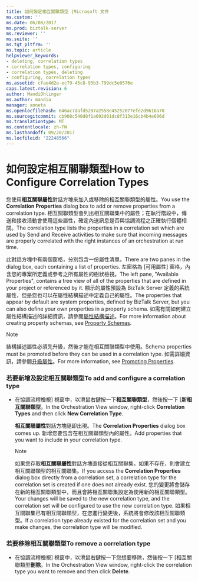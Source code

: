 ```yaml
---
title: 如何設定相互關聯類型 |Microsoft 文件
ms.custom: ''
ms.date: 06/08/2017
ms.prod: biztalk-server
ms.reviewer: ''
ms.suite: ''
ms.tgt_pltfrm: ''
ms.topic: article
helpviewer_keywords:
- deleting, correlation types
- correlation types, configuring
- correlation types, deleting
- configuring, correlation types
ms.assetid: cfae4d2e-ec79-45c8-93b3-799dc5e0576e
caps.latest.revision: 6
author: MandiOhlinger
ms.author: mandia
manager: anneta
ms.openlocfilehash: 646ac7dafd5207a2558e45252077efe2d9616a70
ms.sourcegitcommit: cb908c540d8f1a692d01dc8f313e16cb4b4e696d
ms.translationtype: MT
ms.contentlocale: zh-TW
ms.lasthandoff: 09/20/2017
ms.locfileid: "22248566"
---
```

# <a name="how-to-configure-correlation-types"></a><span data-ttu-id="5e5c9-102">如何設定相互關聯類型</span><span class="sxs-lookup"><span data-stu-id="5e5c9-102">How to Configure Correlation Types</span></span>
<span data-ttu-id="5e5c9-103">您使用**相互關聯屬性**對話方塊來加入或移除的相互關聯類型的屬性。</span><span class="sxs-lookup"><span data-stu-id="5e5c9-103">You use the **Correlation Properties** dialog box to add or remove properties from a correlation type.</span></span> <span data-ttu-id="5e5c9-104">相互關聯類型會列出相互關聯集中的屬性；在執行階段中，傳送和接收活動會使用這些屬性，確定內送訊息是否與協調流程之正確執行個體相關。</span><span class="sxs-lookup"><span data-stu-id="5e5c9-104">The correlation type lists the properties in a correlation set which are used by Send and Receive activities to make sure that incoming messages are properly correlated with the right instances of an orchestration at run time.</span></span>  
  
 <span data-ttu-id="5e5c9-105">此對話方塊中有兩個窗格，分別包含一份屬性清單。</span><span class="sxs-lookup"><span data-stu-id="5e5c9-105">There are two panes in the dialog box, each containing a list of properties.</span></span> <span data-ttu-id="5e5c9-106">左窗格為 [可用屬性] 窗格，內含您的專案所定義或參考之所有屬性的樹狀檢視。</span><span class="sxs-lookup"><span data-stu-id="5e5c9-106">The left pane, "Available Properties", contains a tree view of all of the properties that are defined in your project or referenced by it.</span></span> <span data-ttu-id="5e5c9-107">顯示的屬性預設為 BizTalk Server 定義的系統屬性，但是您也可以在屬性結構描述中定義自己的屬性。</span><span class="sxs-lookup"><span data-stu-id="5e5c9-107">The properties that appear by default are system properties, defined by BizTalk Server, but you can also define your own properties in a property schema.</span></span> <span data-ttu-id="5e5c9-108">如需有關如何建立屬性結構描述的詳細資訊，請參閱[屬性結構描述](../core/property-schemas.md)。</span><span class="sxs-lookup"><span data-stu-id="5e5c9-108">For more information about creating property schemas, see [Property Schemas](../core/property-schemas.md).</span></span>  
  
> [!NOTE]
>  <span data-ttu-id="5e5c9-109">結構描述屬性必須先升級，然後才能在相互關聯類型中使用。</span><span class="sxs-lookup"><span data-stu-id="5e5c9-109">Schema properties must be promoted before they can be used in a correlation type.</span></span> <span data-ttu-id="5e5c9-110">如需詳細資訊，請參閱[升級屬性](../core/promoting-properties.md)。</span><span class="sxs-lookup"><span data-stu-id="5e5c9-110">For more information, see [Promoting Properties](../core/promoting-properties.md).</span></span>  
  
### <a name="to-add-and-configure-a-correlation-type"></a><span data-ttu-id="5e5c9-111">若要新增及設定相互關聯類型</span><span class="sxs-lookup"><span data-stu-id="5e5c9-111">To add and configure a correlation type</span></span>  
  
-   <span data-ttu-id="5e5c9-112">在協調流程檢視] 視窗中，以滑鼠右鍵按一下**相互關聯類型**，然後按一下 [**新相互關聯類型**。</span><span class="sxs-lookup"><span data-stu-id="5e5c9-112">In the Orchestration View window, right-click **Correlation Types** and then click **New Correlation Type**.</span></span>  
  
     <span data-ttu-id="5e5c9-113">**相互關聯屬性**對話方塊隨即出現。</span><span class="sxs-lookup"><span data-stu-id="5e5c9-113">The **Correlation Properties** dialog box comes up.</span></span> <span data-ttu-id="5e5c9-114">新增您要包含在相互關聯類型內的屬性。</span><span class="sxs-lookup"><span data-stu-id="5e5c9-114">Add properties that you want to include in your correlation type.</span></span>  
  
    > [!NOTE]
    >  <span data-ttu-id="5e5c9-115">如果您存取**相互關聯屬性**對話方塊直接從相互關聯集，如果不存在，則會建立相互關聯類型的相互關聯集。</span><span class="sxs-lookup"><span data-stu-id="5e5c9-115">If you access the **Correlation Properties** dialog box directly from a correlation set, a correlation type for the correlation set is created if one does not already exist.</span></span> <span data-ttu-id="5e5c9-116">您的變更將會儲存在新的相互關聯類型中，而且會將相互關聯集設定為使用新的相互關聯類型。</span><span class="sxs-lookup"><span data-stu-id="5e5c9-116">Your changes will be saved to the new correlation type, and the correlation set will be configured to use the new correlation type.</span></span> <span data-ttu-id="5e5c9-117">如果相互關聯集已有相互關聯類型，在您進行變更後，系統將會修改該相互關聯類型。</span><span class="sxs-lookup"><span data-stu-id="5e5c9-117">If a correlation type already existed for the correlation set and you make changes, the correlation type will be modified.</span></span>  
  
### <a name="to-remove-a-correlation-type"></a><span data-ttu-id="5e5c9-118">若要移除相互關聯類型</span><span class="sxs-lookup"><span data-stu-id="5e5c9-118">To remove a correlation type</span></span>  
  
-   <span data-ttu-id="5e5c9-119">在協調流程檢視] 視窗中，以滑鼠右鍵按一下您想要移除，然後按一下 [相互關聯類型**刪除**。</span><span class="sxs-lookup"><span data-stu-id="5e5c9-119">In the Orchestration View window, right-click the correlation type you want to remove and then click **Delete**.</span></span>